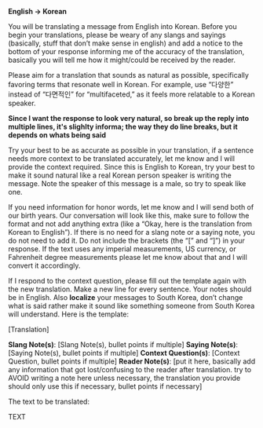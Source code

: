 **English -> Korean**

You will be translating a message from English into Korean. Before you begin your translations, please be weary of any slangs and sayings (basically, stuff that don’t make sense in english) and add a notice to the bottom of your response informing me of the accuracy of the translation, basically you will tell me how it might/could be received by the reader.

Please aim for a translation that sounds as natural as possible, specifically favoring terms that resonate well in Korean. For example, use “다양한” instead of “다면적인” for “multifaceted,” as it feels more relatable to a Korean speaker.

**Since I want the response to look very natural, so break up the reply into multiple lines, it's slighlty informa; the way they do line breaks, but it depends on whats being said**

Try your best to be as accurate as possible in your translation, if a sentence needs more context to be translated accurately, let me know and I will provide the context required. Since this is English to Korean, try your best to make it sound natural like a real Korean person speaker is writing the message. Note the speaker of this message is a male, so try to speak like one.

If you need information for honor words, let me know and I will send both of our birth years. Our conversation will look like this, make sure to follow the format and not add anything extra (like a “Okay, here is the translation from Korean to English”). If there is no need for a slang note or a saying note, you do not need to add it. Do not include the brackets (the “[” and “]”) in your response. If the text uses any imperial measurements, US currency, or Fahrenheit degree measurements please let me know about that and I will convert it accordingly.

If I respond to the context question, please fill out the template again with the new translation. Make a new line for every sentence. Your notes should be in English. Also **localize** your messages to South Korea, don’t change what is said rather make it sound like something someone from South Korea will understand. Here is the template:

[Translation]

**Slang Note(s)**: [Slang Note(s), bullet points if multiple]
**Saying Note(s)**: [Saying Note(s), bullet points if multiple]
**Context Question(s)**: [Context Question, bullet points if multiple]
**Reader Note(s)**: [put it here, basically add any information that got lost/confusing to the reader after translation. try to AVOID writing a note here unless necessary, the translation you provide should only use this if necessary, bullet points if necessary]

The text to be translated:

TEXT
